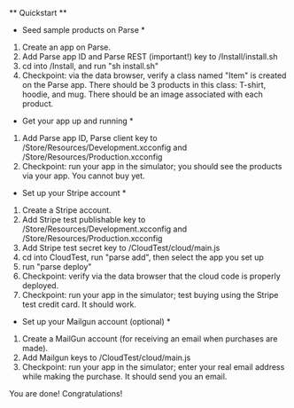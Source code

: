 ** Quickstart **

* Seed sample products on Parse *

1. Create an app on Parse.
2. Add Parse app ID and Parse REST (important!) key to /Install/install.sh
3. cd into /Install, and run "sh install.sh"
4. Checkpoint: via the data browser, verify a class named "Item" is created on the Parse app. There should be 3 products in this class: T-shirt, hoodie, and mug. There should be an image associated with each product.

* Get your app up and running *

1. Add Parse app ID, Parse client key to /Store/Resources/Development.xcconfig and /Store/Resources/Production.xcconfig
2. Checkpoint: run your app in the simulator; you should see the products via your app. You cannot buy yet.

* Set up your Stripe account *

1. Create a Stripe account.
2. Add Stripe test publishable key to /Store/Resources/Development.xcconfig and /Store/Resources/Production.xcconfig
3. Add Stripe test secret key to /CloudTest/cloud/main.js
4. cd into CloudTest, run "parse add", then select the app you set up
5. run "parse deploy"
6. Checkpoint: verify via the data browser that the cloud code is properly deployed.
7. Checkpoint: run your app in the simulator; test buying using the Stripe test credit card. It should work.

* Set up your Mailgun account (optional) *
1. Create a MailGun account (for receiving an email when purchases are made).
2. Add Mailgun keys to /CloudTest/cloud/main.js
3. Checkpoint: run your app in the simulator; enter your real email address while making the purchase. It should send you an email.

You are done! Congratulations!